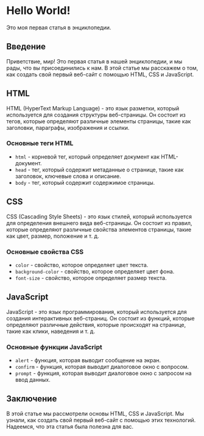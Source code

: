 # Hello World!

Это моя первая статья в энциклопедии.

## Введение

Приветствие, мир! Это первая статья в нашей энциклопедии, и мы рады, что вы присоединились к нам. В этой статье мы расскажем о том, как создать свой первый веб-сайт с помощью HTML, CSS и JavaScript.

## HTML

HTML (HyperText Markup Language) - это язык разметки, который используется для создания структуры веб-страницы. Он состоит из тегов, которые определяют различные элементы страницы, такие как заголовки, параграфы, изображения и ссылки.

### Основные теги HTML

*   `html` - корневой тег, который определяет документ как HTML-документ.
*   `head` - тег, который содержит метаданные о странице, такие как заголовок, ключевые слова и описание.
*   `body` - тег, который содержит содержимое страницы.

## CSS

CSS (Cascading Style Sheets) - это язык стилей, который используется для определения внешнего вида веб-страницы. Он состоит из правил, которые определяют различные свойства элементов страницы, такие как цвет, размер, положение и т. д.

### Основные свойства CSS

*   `color` - свойство, которое определяет цвет текста.
*   `background-color` - свойство, которое определяет цвет фона.
*   `font-size` - свойство, которое определяет размер текста.

## JavaScript

JavaScript - это язык программирования, который используется для создания интерактивных веб-страниц. Он состоит из функций, которые определяют различные действия, которые происходят на странице, такие как клики, наведения и т. д.

### Основные функции JavaScript

*   `alert` - функция, которая выводит сообщение на экран.
*   `confirm` - функция, которая выводит диалоговое окно с вопросом.
*   `prompt` - функция, которая выводит диалоговое окно с запросом на ввод данных.

## Заключение

В этой статье мы рассмотрели основы HTML, CSS и JavaScript. Мы узнали, как создать свой первый веб-сайт с помощью этих технологий. Надеемся, что эта статья была полезна для вас.